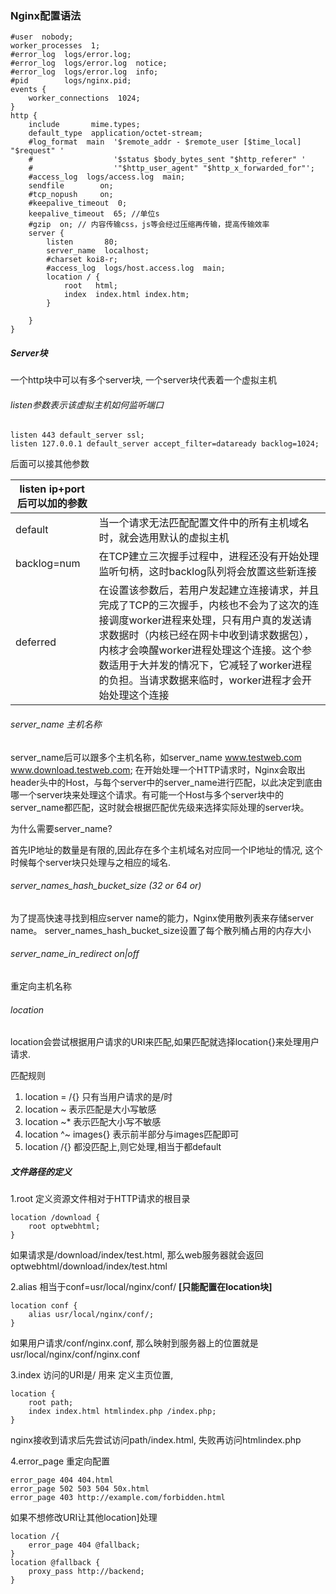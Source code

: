 ### Nginx配置语法

```apl
#user  nobody;
worker_processes  1;
#error_log  logs/error.log;
#error_log  logs/error.log  notice;
#error_log  logs/error.log  info;
#pid        logs/nginx.pid;
events {
    worker_connections  1024;
}
http {
    include       mime.types;
    default_type  application/octet-stream;
    #log_format  main  '$remote_addr - $remote_user [$time_local] "$request" '
    #                  '$status $body_bytes_sent "$http_referer" '
    #                  '"$http_user_agent" "$http_x_forwarded_for"';
    #access_log  logs/access.log  main;
    sendfile        on;
    #tcp_nopush     on;
    #keepalive_timeout  0;
    keepalive_timeout  65; //单位s
    #gzip  on; // 内容传输css，js等会经过压缩再传输，提高传输效率
    server {
        listen       80;
        server_name  localhost;
        #charset koi8-r;
        #access_log  logs/host.access.log  main;
        location / {
            root   html;
            index  index.html index.htm;
        }
       
    }
}
```

##### Server块

一个http块中可以有多个server块, 一个server块代表着一个虚拟主机

###### listen参数表示该虚拟主机如何监听端口

```apl
listen 443 default_server ssl;
listen 127.0.0.1 default_server accept_filter=dataready backlog=1024;
```

后面可以接其他参数

| listen ip+port 后可以加的参数 |                                                              |
| ----------------------------- | ------------------------------------------------------------ |
| default                       | 当一个请求无法匹配配置文件中的所有主机域名时，就会选用默认的虚拟主机 |
| backlog=num                   | 在TCP建立三次握手过程中，进程还没有开始处理监听句柄，这时backlog队列将会放置这些新连接 |
| deferred                      | 在设置该参数后，若用户发起建立连接请求，并且完成了TCP的三次握手，内核也不会为了这次的连接调度worker进程来处理，只有用户真的发送请求数据时（内核已经在网卡中收到请求数据包），内核才会唤醒worker进程处理这个连接。这个参数适用于大并发的情况下，它减轻了worker进程的负担。当请求数据来临时，worker进程才会开始处理这个连接 |

###### server_name 主机名称

server_name后可以跟多个主机名称，如server_name  www.testweb.com www.download.testweb.com; 在开始处理一个HTTP请求时，Nginx会取出header头中的Host，与每个server中的server_name进行匹配，以此决定到底由哪一个server块来处理这个请求。有可能一个Host与多个server块中的server_name都匹配，这时就会根据匹配优先级来选择实际处理的server块。

为什么需要server_name?

首先IP地址的数量是有限的,因此存在多个主机域名对应同一个IP地址的情况, 这个时候每个server块只处理与之相应的域名.

###### server_names_hash_bucket_size  (32 or 64 or)

为了提高快速寻找到相应server name的能力，Nginx使用散列表来存储server name。
server_names_hash_bucket_size设置了每个散列桶占用的内存大小

###### server_name_in_redirect on|off

重定向主机名称

###### location

location会尝试根据用户请求的URI来匹配,如果匹配就选择location{}来处理用户请求.

匹配规则

1. location = /{}        只有当用户请求的是/时
2. location ~              表示匹配是大小写敏感
3. location ~*             表示匹配大小写不敏感
4. location ^~  images{}       表示前半部分与images匹配即可
5. location /{}              都没匹配上,则它处理,相当于都default

##### 文件路径的定义

1.root 定义资源文件相对于HTTP请求的根目录

```apl
location /download {
	root optwebhtml;
}
```

如果请求是/download/index/test.html, 那么web服务器就会返回optwebhtml/download/index/test.html

2.alias 相当于conf=usr/local/nginx/conf/   **[只能配置在location块]**

```apl
location conf {
	alias usr/local/nginx/conf/;
}
```

如果用户请求/conf/nginx.conf,  那么映射到服务器上的位置就是usr/local/nginx/conf/nginx.conf

3.index  访问的URI是/ 用来 定义主页位置,

```apl
location {
	root path;
	index index.html htmlindex.php /index.php;
}
```

nginx接收到请求后先尝试访问path/index.html, 失败再访问htmlindex.php

4.error_page 重定向配置

```apl
error_page 404 404.html
error_page 502 503 504 50x.html
error_page 403 http://example.com/forbidden.html
```

如果不想修改URI让其他location]处理

```apl
location /{
	error_page 404 @fallback;
}
location @fallback {
	proxy_pass http://backend;
}
```






















